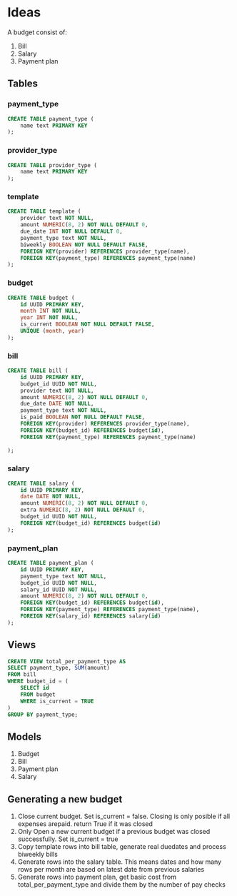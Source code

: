 # Ideas #

A budget consist of:

1. Bill
2. Salary
3. Payment plan

## Tables ##

### payment_type ###

```sql
CREATE TABLE payment_type (
    name text PRIMARY KEY
);
```

### provider_type ###

```sql
CREATE TABLE provider_type (
    name text PRIMARY KEY
);
```

### template ###

```sql
CREATE TABLE template (
    provider text NOT NULL,
    amount NUMERIC(8, 2) NOT NULL DEFAULT 0,
    due_date INT NOT NULL DEFAULT 0,
    payment_type text NOT NULL,
    biweekly BOOLEAN NOT NULL DEFAULT FALSE,
    FOREIGN KEY(provider) REFERENCES provider_type(name),
    FOREIGN KEY(payment_type) REFERENCES payment_type(name)
);
```

### budget ###

```sql
CREATE TABLE budget (
    id UUID PRIMARY KEY,
    month INT NOT NULL,
    year INT NOT NULL,
    is_current BOOLEAN NOT NULL DEFAULT FALSE,
    UNIQUE (month, year)
);
```

### bill ###

```sql
CREATE TABLE bill (
    id UUID PRIMARY KEY,
    budget_id UUID NOT NULL,
    provider text NOT NULL,
    amount NUMERIC(8, 2) NOT NULL DEFAULT 0,
    due_date DATE NOT NULL,
    payment_type text NOT NULL,
    is_paid BOOLEAN NOT NULL DEFAULT FALSE,
    FOREIGN KEY(provider) REFERENCES provider_type(name),
    FOREIGN KEY(budget_id) REFERENCES budget(id),
    FOREIGN KEY(payment_type) REFERENCES payment_type(name)
    
);
```

### salary ###

```sql
CREATE TABLE salary (
    id UUID PRIMARY KEY,
    date DATE NOT NULL,
    amount NUMERIC(8, 2) NOT NULL DEFAULT 0,
    extra NUMERIC(8, 2) NOT NULL DEFAULT 0,
    budget_id UUID NOT NULL,
    FOREIGN KEY(budget_id) REFERENCES budget(id)
);
```

### payment_plan ###

```sql
CREATE TABLE payment_plan (
    id UUID PRIMARY KEY,
    payment_type text NOT NULL,
    budget_id UUID NOT NULL,
    salary_id UUID NOT NULL,
    amount NUMERIC(8, 2) NOT NULL DEFAULT 0,
    FOREIGN KEY(budget_id) REFERENCES budget(id),
    FOREIGN KEY(payment_type) REFERENCES payment_type(name),
    FOREIGN KEY(salary_id) REFERENCES salary(id)
);
```

## Views ##

```sql
CREATE VIEW total_per_payment_type AS
SELECT payment_type, SUM(amount)
FROM bill
WHERE budget_id = (
    SELECT id
    FROM budget
    WHERE is_current = TRUE
)
GROUP BY payment_type;
```

## Models ##

1. Budget
2. Bill
3. Payment plan
4. Salary

## Generating a new budget ##

1. Close current budget. Set is_current = false. Closing is only posible if all expenses arepaid. return True if it was closed
2. Only Open a new current budget if a previous budget was closed successfully. Set is_current = true
3. Copy template rows into bill table, generate real duedates and process biweekly bills
4. Generate rows into the salary table. This means dates and how many rows per month are based on latest date from previous salaries
5. Generate rows into payment plan, get basic cost from total_per_payment_type and divide them by the number of pay checks
